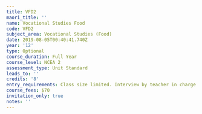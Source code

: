 ```yaml
---
title: VFD2
maori_title: ''
name: Vocational Studies Food
code: VFD2
subject_area: Vocational Studies (Food)
date: 2019-08-05T00:40:41.740Z
year: '12'
type: Optional
course_duration: Full Year
course_level: NCEA 2
assessment_type: Unit Standard
leads_to: ''
credits: '8'
entry_requirements: Class size limited. Interview by teacher in charge required.
course_fees: $70
invitation_only: true
notes: ''
---
```


